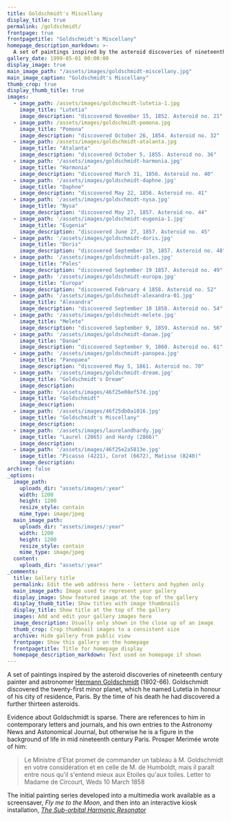 ```yaml
---
title: Goldschmidt's Miscellany
display_title: true
permalink: /goldschmidt/
frontpage: true
frontpagetitle: "Goldschmidt's Miscellany"
homepage_description_markdown: >-
  A set of paintings inspired by the asteroid discoveries of nineteenth century painter and astronomer Hermann Goldschmidt (1802-66)
gallery_date: 1999-05-01 00:00:00
display_image: true
main_image_path: "/assets/images/goldschmidt-miscellany.jpg"
main_image_caption: "Goldschmidt's Miscellany"
thumb_crop: true
display_thumb_title: true
images:
  - image_path: /assets/images/goldschmidt-lutetia-1.jpg
    image_title: "Lutetia"
    image_description: "discovered November 15, 1852. Asteroid no. 21"
  - image_path: /assets/images/goldschmidt-pomona.jpg
    image_title: "Pomona"
    image_description: "discovered October 26, 1854. Asteroid no. 32"
  - image_path: /assets/images/goldschmidt-atalanta.jpg
    image_title: "Atalanta"
    image_description: "discovered October 5, 1855. Asteroid no. 36"
  - image_path: '/assets/images/goldschmidt-harmonia.jpg'
    image_title: "Harmonia"
    image_description: "discovered March 31, 1856. Asteroid no. 40"
  - image_path: '/assets/images/goldschmidt-daphne.jpg'
    image_title: "Daphne"
    image_description: "discovered May 22, 1856. Asteroid no. 41"
  - image_path: '/assets/images/goldschmidt-nysa.jpg'
    image_title: "Nysa"
    image_description: "discovered May 27, 1857. Asteroid no. 44"
  - image_path: '/assets/images/goldschmidt-eugenia-1.jpg'
    image_title: "Eugenia"
    image_description: "discovered June 27, 1857. Asteroid no. 45"
  - image_path: '/assets/images/goldschmidt-doris.jpg'
    image_title: "Doris"
    image_description: "discovered September 19, 1857. Asteroid no. 48"
  - image_path: '/assets/images/goldschmidt-pales.jpg'
    image_title: "Pales"
    image_description: "discovered September 19 1857. Asteroid no. 49"
  - image_path: '/assets/images/goldschmidt-europa.jpg'
    image_title: "Europa"
    image_description: "discovered February 4 1858. Asteroid no. 52"
  - image_path: '/assets/images/goldschmidt-alexandra-01.jpg'
    image_title: "Alexandra"
    image_description: "discovered September 10 1858. Asteroid no. 54"
  - image_path: '/assets/images/goldschmidt-melete.jpg'
    image_title: "Melete"
    image_description: "discovered September 9, 1859. Asteroid no. 56"
  - image_path: '/assets/images/goldschmidt-danae.jpg'
    image_title: "Danae"
    image_description: "discovered September 9, 1860. Asteroid no. 61"
  - image_path: '/assets/images/goldschmidt-panopea.jpg'
    image_title: "Panopaea"
    image_description: "discovered May 5, 1861. Asteroid no. 70"
  - image_path: '/assets/images/goldschmidt-dream.jpg'
    image_title: "Goldschmidt's Dream"
    image_description: 
  - image_path: '/assets/images/46f25e08ef57d.jpg'
    image_title: "Goldschmidt"
    image_description: 
  - image_path: '/assets/images/46f25db0a1016.jpg'
    image_title: "Goldschmidt's Miscellany"
    image_description: 
  - image_path: '/assets/images/laurelandhardy.jpg'
    image_title: "Laurel (2865) and Hardy (2866)"
    image_description: 
  - image_path: '/assets/images/46f25e2a5813e.jpg'
    image_title: "Picasso (4221), Corot (6672), Matisse (8240)"
    image_description: 
archive: false
_options:
  image_path:
    uploads_dir: "assets/images/:year"
    width: 1200
    height: 1200
    resize_style: contain
    mime_type: image/jpeg
  main_image_path:
    uploads_dir: "assets/images/:year"
    width: 1200
    height: 1200
    resize_style: contain
    mime_type: image/jpeg
  content:
    uploads_dir: "assets/:year"
_comments:
  title: Gallery title
  permalink: Edit the web address here - letters and hyphen only
  main_image_path: Image used to represent your gallery
  display_image: Show featured image at the top of the gallery
  display_thumb_title: Show titles with image thumbnails
  display_title: Show title at the top of the gallery
  images: Add and edit your gallery images here
  image_description: Usually only shown in the close up of an image
  thumb_crop: Crop thumbnail images to a consistent size
  archive: Hide gallery from public view
  frontpage: Show this gallery on the homepage
  frontpagetitle: Title for homepage display
  homepage_description_markdown: Text used on homepage if shown
---
```

A set of paintings inspired by the asteroid discoveries of nineteenth century painter and astronomer <a href="https://en.wikipedia.org/wiki/Hermann_Goldschmidt">Hermann Goldschmidt</a> (1802-66). Goldschmidt discovered the twenty-first minor planet, which he named Lutetia in honour of his city of residence, Paris. By the time of his death he had discovered a further thirteen asteroids.

Evidence about Goldschmidt is sparse. There are references to him in contemporary letters and journals, and his own entries to the Astronomy News and Astonomical Journal, but otherwise he is a figure in the background of life in mid nineteenth century Paris. Prosper Merimée wrote of him:

>Le Ministre d'Etat promet de commander un tableau à M. Goldschmidt en votre considération et en celle de M. de Humboldt, mais il paraît entre nous qu'il s'entend mieux aux Etoiles qu'aux toiles.
>Letter to Madame de Circourt, Weds 10 March 1858

The initial painting series developed into a multimedia work available as a screensaver, <em>Fly me to the Moon</em>, and then into an interactive kiosk installation, <em><a href="/suborbital/">The Sub-orbital Harmonic Resonator</a></em>
